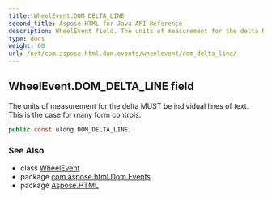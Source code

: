```yaml
---
title: WheelEvent.DOM_DELTA_LINE
second_title: Aspose.HTML for Java API Reference
description: WheelEvent field. The units of measurement for the delta MUST be individual lines of text. This is the case for many form controls
type: docs
weight: 60
url: /net/com.aspose.html.dom.events/wheelevent/dom_delta_line/
---
```

## WheelEvent.DOM_DELTA_LINE field

The units of measurement for the delta MUST be individual lines of text. This is the case for many form controls.

```java
public const ulong DOM_DELTA_LINE;
```

### See Also

* class [WheelEvent](../)
* package [com.aspose.html.Dom.Events](../../wheelevent/)
* package [Aspose.HTML](../../../)

